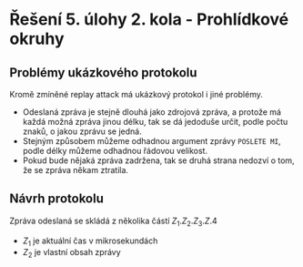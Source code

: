 # Řešení 5. úlohy 2. kola - Prohlídkové okruhy

## Problémy ukázkového protokolu
Kromě zmíněné replay attack má ukázkový protokol i jiné problémy.
* Odeslaná zpráva je stejně dlouhá jako zdrojová zpráva, a protože má každá možná zpráva jinou délku, tak se dá jedoduše určit, podle počtu znaků, o jakou zprávu se jedná.
* Stejným způsobem můžeme odhadnou argument zprávy `POSLETE MI`, podle délky můžeme odhadnou řádovou velikost.
* Pokud bude nějaká zpráva zadržena, tak se druhá strana nedozví o tom, že se zpráva někam ztratila.

## Návrh protokolu
Zpráva odeslaná se skládá z několika částí $Z_1.Z_2.Z_3.Z.4$

* $Z_1$ je aktuální čas v mikrosekundách
* $Z_2$ je vlastní obsah zprávy